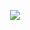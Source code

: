 <div align="center">

  ![](https://github-readme-stats-git-masterrstaa-rickstaa.vercel.app/api/top-langs/?username=d1vij)

</div>
